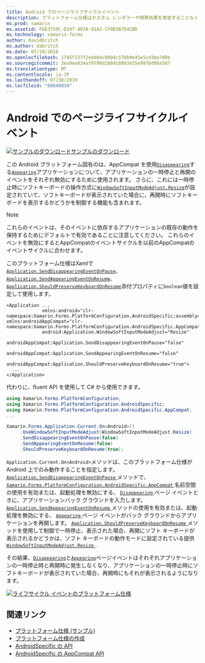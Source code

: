 ```yaml
---
title: Android でのページライフサイクルイベント
description: プラットフォーム仕様はカスタム レンダラーや特殊効果を実装することなく、特定のプラットフォームでのみ利用できる機能の使用を可能にします。 この記事では、アプリケーションの一時停止と再開におけるページイベントの消失と表示を無効にする、Android プラットフォーム固有のを使用する方法について説明します。
ms.prod: xamarin
ms.assetid: F6E3759C-D347-407A-91A2-CF9B3B7D4CBD
ms.technology: xamarin-forms
author: davidbritch
ms.author: dabritch
ms.date: 07/10/2018
ms.openlocfilehash: 1745f137f2eeb04c0894c57bb0e45e5c43be7d0b
ms.sourcegitcommit: 3ea9ee034af9790d2b0dc0893435e997bd06e587
ms.translationtype: MT
ms.contentlocale: ja-JP
ms.lasthandoff: 07/30/2019
ms.locfileid: "68649934"
---
```

# <a name="page-lifecycle-events-on-android"></a>Android でのページライフサイクルイベント

[![サンプルのダウンロード](~/media/shared/download.png)サンプルのダウンロード](https://docs.microsoft.com/samples/xamarin/xamarin-forms-samples/userinterface-platformspecifics)

この Android プラットフォーム固有のは、AppCompat を使用[`Disappearing`](xref:Xamarin.Forms.Page.Appearing)する[`Appearing`](xref:Xamarin.Forms.Page.Appearing)アプリケーションについて、アプリケーションの一時停止と再開のイベントをそれぞれ無効にするために使用されます。 さらに、これには一時停止時にソフトキーボードの操作方式に[`WindowSoftInputModeAdjust.Resize`](xref:Xamarin.Forms.PlatformConfiguration.AndroidSpecific.WindowSoftInputModeAdjust.Resize)が設定されていて、ソフトキーボードが表示されていた場合に、再開時にソフトキーボードを表示するかどうかを制御する機能も含まれます。

> [!NOTE]
> これらのイベントは、そのイベントに依存するアプリケーションの既存の動作を保持するためにデフォルトで有効であることに注意してください。 これらのイベントを無効にするとAppCompatのイベントサイクルを以前のAppCompatのイベントサイクルに合わせます。

このプラットフォーム仕様はXamlで[`Application.SendDisappearingEventOnPause`](xref:Xamarin.Forms.PlatformConfiguration.AndroidSpecific.AppCompat.Application.SendDisappearingEventOnPauseProperty)、[`Application.SendAppearingEventOnResume`](xref:Xamarin.Forms.PlatformConfiguration.AndroidSpecific.AppCompat.Application.SendAppearingEventOnResumeProperty)、[`Application.ShouldPreserveKeyboardOnResume`](xref:Xamarin.Forms.PlatformConfiguration.AndroidSpecific.AppCompat.Application.ShouldPreserveKeyboardOnResumeProperty)添付プロパティに`boolean`値を設定して使用します。

```xaml
<Application ...
             xmlns:android="clr-namespace:Xamarin.Forms.PlatformConfiguration.AndroidSpecific;assembly=Xamarin.Forms.Core"             xmlns:androidAppCompat="clr-namespace:Xamarin.Forms.PlatformConfiguration.AndroidSpecific.AppCompat;assembly=Xamarin.Forms.Core"
             android:Application.WindowSoftInputModeAdjust="Resize"
             androidAppCompat:Application.SendDisappearingEventOnPause="false"
             androidAppCompat:Application.SendAppearingEventOnResume="false"
             androidAppCompat:Application.ShouldPreserveKeyboardOnResume="true">
  ...
</Application>
```

代わりに、fluent API を使用して C# から使用できます。

```csharp
using Xamarin.Forms.PlatformConfiguration;
using Xamarin.Forms.PlatformConfiguration.AndroidSpecific;
using Xamarin.Forms.PlatformConfiguration.AndroidSpecific.AppCompat;
...

Xamarin.Forms.Application.Current.On<Android>()
     .UseWindowSoftInputModeAdjust(WindowSoftInputModeAdjust.Resize)
     .SendDisappearingEventOnPause(false)
     .SendAppearingEventOnResume(false)
     .ShouldPreserveKeyboardOnResume(true);
```

`Application.Current.On<Android>`メソッドは、このプラットフォーム仕様が Android 上でのみ動作することを指定します。 [ `Application.SendDisappearingEventOnPause` ](xref:Xamarin.Forms.PlatformConfiguration.AndroidSpecific.AppCompat.Application.SendDisappearingEventOnPause(Xamarin.Forms.IPlatformElementConfiguration{Xamarin.Forms.PlatformConfiguration.Android,Xamarin.Forms.Application},System.Boolean))メソッドで、 [ `Xamarin.Forms.PlatformConfiguration.AndroidSpecific.AppCompat` ](xref:Xamarin.Forms.PlatformConfiguration.AndroidSpecific.AppCompat)名前空間の使用を有効または、起動処理を無効にする、 [ `Disappearing` ](xref:Xamarin.Forms.Page.Appearing)ページ イベントときに、アプリケーションバック グラウンドを入力します。 [ `Application.SendAppearingEventOnResume` ](xref:Xamarin.Forms.PlatformConfiguration.AndroidSpecific.AppCompat.Application.SendAppearingEventOnResume(Xamarin.Forms.IPlatformElementConfiguration{Xamarin.Forms.PlatformConfiguration.Android,Xamarin.Forms.Application},System.Boolean))メソッドの使用を有効または、起動処理を無効にする、 [ `Appearing` ](xref:Xamarin.Forms.Page.Appearing)ページ イベントがバック グラウンドからアプリケーションを再開します。 [ `Application.ShouldPreserveKeyboardOnResume` ](xref:Xamarin.Forms.PlatformConfiguration.AndroidSpecific.AppCompat.Application.ShouldPreserveKeyboardOnResume(Xamarin.Forms.IPlatformElementConfiguration{Xamarin.Forms.PlatformConfiguration.Android,Xamarin.Forms.Application},System.Boolean))メソッドを使用して制御で一時停止、表示された場合、再開にソフト キーボードが表示されるかどうかは、ソフト キーボードの動作モードに設定されている提供[ `WindowSoftInputModeAdjust.Resize` ](xref:Xamarin.Forms.PlatformConfiguration.AndroidSpecific.WindowSoftInputModeAdjust.Resize).

その結果、[`Disappearing`](xref:Xamarin.Forms.Page.Appearing)と[`Appearing`](xref:Xamarin.Forms.Page.Appearing)ぺージイベントはそれぞれアプリケーションの一時停止時と再開時に発生しなくなり、アプリケーションの一時停止時にソフトキーボードが表示されていた場合、再開時にもそれが表示されるようになります。

[![](page-lifecycle-events-images/keyboard-on-resume.png "ライフサイクル イベントのプラットフォーム仕様")](page-lifecycle-events-images/keyboard-on-resume-large.png#lightbox "ライフサイクル イベントのプラットフォーム仕様")

## <a name="related-links"></a>関連リンク

- [プラットフォーム仕様 (サンプル)](https://docs.microsoft.com/samples/xamarin/xamarin-forms-samples/userinterface-platformspecifics)
- [プラットフォーム仕様の作成](~/xamarin-forms/platform/platform-specifics/index.md#creating-platform-specifics)
- [AndroidSpecific の API](xref:Xamarin.Forms.PlatformConfiguration.AndroidSpecific)
- [AndroidSpecific の AppCompat API](xref:Xamarin.Forms.PlatformConfiguration.AndroidSpecific.AppCompat)
